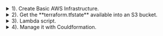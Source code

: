 <details><summary> 1). Create Basic AWS Infrastructure. </summary>
<br>
  
> Already had some written from a Udemy Course

![image](https://user-images.githubusercontent.com/86648102/151950761-d5ff46c3-a06b-423e-b96c-c2a79278bb0c.png)

- Add resources for the AWS App Load Balancer to work: aws_lb, aws_lb_listener, aws_lb_target_group, aws_lb_target_group_attachment (2 attachments, for the 2 EC2 instances launched)
- Configure the instances to be reachable on port 80, so the aws_lb can reach them; did this with an Ansible Playbook, which installs Apache and makes sure that it is started and anabled

![image](https://user-images.githubusercontent.com/86648102/151953150-af93921b-74ed-4a71-8e5a-addb85116b04.png)

- Created an output value "lb_dns" that shows the **dns_name** of the lb once it's creation is completed.

![image](https://user-images.githubusercontent.com/86648102/151953519-b1cde379-bde2-4bd7-9d61-2f07f2f650cc.png)

- Targets are now shown as healthy.

![image](https://user-images.githubusercontent.com/86648102/151953727-8e844d7c-fe5e-4e36-a0a9-0ee8af696032.png)

- Also, the aws_lb dns_name is working and the Apache2 default page is loading.

![image](https://user-images.githubusercontent.com/86648102/151953812-700ae39a-3d49-44a2-aee0-fc2743118ad9.png)

<br>
</details>

<details><summary> 2). Get the **terraform.tfstate** available into an S3 bucket.  </summary>

  For this, I`ve added the terraform block **backend** which changed the default **local-backend** to a **remote-backend** into an S3 bucket, with enabled versioning and a DynamoDB resource where we can store the lock state. Running a **terraform init** will make our local state to be migrated to the remote S3 backend.
  
  ![image](https://user-images.githubusercontent.com/86648102/151958148-cba0eeb1-c77c-45cd-9408-054f968b7d8f.png)

  ![image](https://user-images.githubusercontent.com/86648102/151959643-faa2cc76-44cc-4397-bc64-dab3745e16a7.png)

  
<br>
  
<br>
</details>

<details><summary> 3). Lambda script.  </summary>
  
   This is the part I didn't manage to make. I need to work on my Python or NodeJS skills.
 
  <br>
</details>



<details><summary> 4). Manage it with Couldformation.  </summary>
<br> 
  
  For this, we make a Cloudformation template, in which we add a lambda function as a resource. 
  
  ![image](https://user-images.githubusercontent.com/86648102/152105819-d5b424fd-822a-422d-9e02-675179e6b930.png)

  '''
  ---
AWSTemplateFormatVersion: '2010-09-09'
Description: 'Lambda Function Demicon'

Resources:
  Lambda1:
    Type: "AWS::Lambda::Function"
    DeletionPolicy: Retain
    Properties: 
        Code:
            ZipFile: >
                def lambda_handler(event, context):   
                return 'Hello from Lambda'
        Description: Test with Cloud Formation
        FunctionName: test_lambda_function
        Handler: lambda_function.lambda_handler
        Role: arn:aws:iam::337595255177:role/service-role/S3AccessRole
        Runtime: python3.9
  '''
 
  <br>
</details>


